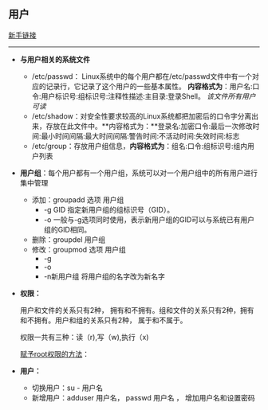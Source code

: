 ## **用户**

[新手链接](http://www.runoob.com/linux/linux-user-manage.html)

---
- **与用户相关的系统文件**
    - /etc/passwd： Linux系统中的每个用户都在/etc/passwd文件中有一个对应的记录行，它记录了这个用户的一些基本属性。
    **内容格式为**：用户名:口令:用户标识号:组标识号:注释性描述:主目录:登录Shell。 _该文件所有用户可读_
    - /etc/shadow：对安全性要求较高的Linux系统都把加密后的口令字分离出来，存放在此文件中。**内容格式为：**登录名:加密口令:最后一次修改时间:最小时间间隔:最大时间间隔:警告时间:不活动时间:失效时间:标志
    - /etc/group：存放用户组信息，**内容格式为**：组名:口令:组标识号:组内用户列表
- **用户组**：每个用户都有一个用户组，系统可以对一个用户组中的所有用户进行集中管理
    - 添加：groupadd 选项 用户组
        - -g GID 指定新用户组的组标识号（GID）。
        - -o 一般与-g选项同时使用，表示新用户组的GID可以与系统已有用户组的GID相同。
    - 删除：groupdel 用户组
    - 修改：groupmod 选项 用户组
        - -g
        - -o
        - -n新用户组 将用户组的名字改为新名字
- **权限：**
    
    用户和文件的关系只有2种， 拥有和不拥有。组和文件的关系只有2种，拥有和不拥有。用户和组的关系只有2种， 属于和不属于。
    
    权限一共有三种：读（r),写（w),执行（x)
    
    [赋予root权限的方法](http://blog.csdn.net/stormbjm/article/details/9086163)：
        

- **用户：**

    - 切换用户：su - 用户名
    - 新增用户：adduser 用户名， passwd 用户名 ， 增加用户名和设置密码